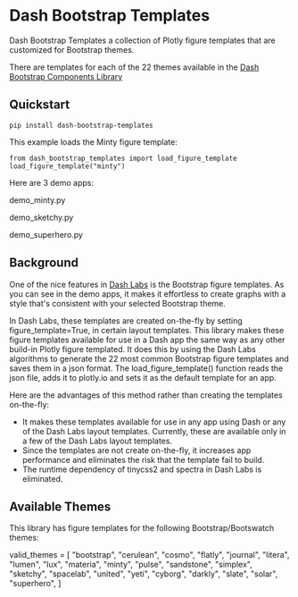 # Dash Bootstrap Templates

Dash Bootstrap Templates a collection of Plotly figure templates that
are customized for Bootstrap themes.

There are templates for each of the 22 themes available in the [Dash Bootstrap
Components Library](https://dash-bootstrap-components.opensource.faculty.ai/)


## Quickstart

`pip install dash-bootstrap-templates`

This example loads the Minty figure template:

```
from dash_bootstrap_templates import load_figure_template
load_figure_template("minty")
```
Here are 3 demo apps:

demo_minty.py

demo_sketchy.py

demo_superhero.py




## Background

One of the nice features in [Dash Labs]() is the Bootstrap figure templates.  As you can see
in the demo apps, it makes it effortless to create graphs with a style that's consistent with
your selected Bootstrap theme.

In Dash Labs, these templates are created on-the-fly by setting figure_template=True, 
in certain layout templates.   This library makes these figure templates available for use
in a Dash app the same way as any other build-in Plotly figure templated.   It does this by
using the Dash Labs algorithms to generate the 22 most common Bootstrap figure
templates and saves them in a json format.   The load_figure_template() function reads the json
file, adds it to plotly.io and sets it as the default template for an app.

Here are the advantages of this method rather than creating the templates on-the-fly:

- It makes these templates available for use in any app using Dash or any of the Dash Labs layout
  templates. Currently, these are available only in a few of the Dash Labs layout templates.
-  Since the templates are not create on-the-fly, it increases app performance and 
   eliminates the risk that the template fail to build.
-  The runtime dependency of tinycss2 and spectra in Dash Labs is eliminated.

## Available Themes

This library has figure templates for the following Bootstrap/Bootswatch themes:

valid_themes = [
    "bootstrap",
    "cerulean",
    "cosmo",
    "flatly",
    "journal",
    "litera",
    "lumen",
    "lux",
    "materia",
    "minty",
    "pulse",
    "sandstone",
    "simplex",
    "sketchy",
    "spacelab",
    "united",
    "yeti",
    "cyborg",
    "darkly",
    "slate",
    "solar",
    "superhero",
]
